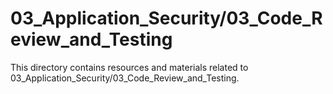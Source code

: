 # 03_Application_Security/03_Code_Review_and_Testing
This directory contains resources and materials related to 03_Application_Security/03_Code_Review_and_Testing.
